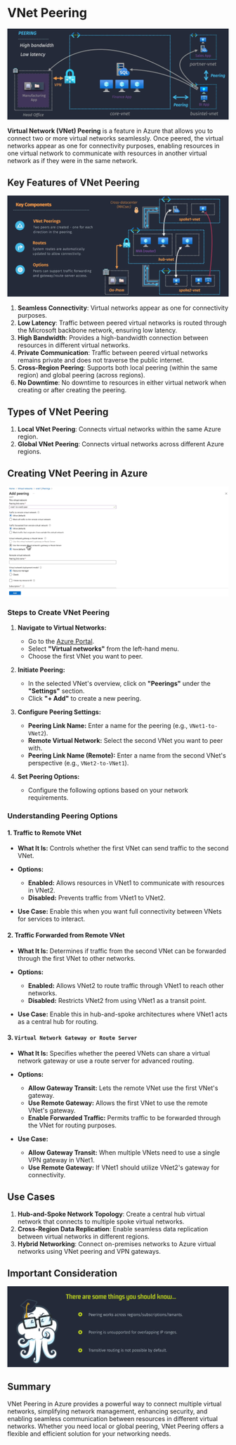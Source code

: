 # VNet Peering

![alt text](images/vnet-peering.png)

**Virtual Network (VNet) Peering** is a feature in Azure that allows you to connect two or more virtual networks seamlessly. Once peered, the virtual networks appear as one for connectivity purposes, enabling resources in one virtual network to communicate with resources in another virtual network as if they were in the same network.

## Key Features of VNet Peering

![alt text](images/vnet-peering-components.png)

1. **Seamless Connectivity**: Virtual networks appear as one for connectivity purposes.
2. **Low Latency**: Traffic between peered virtual networks is routed through the Microsoft backbone network, ensuring low latency.
3. **High Bandwidth**: Provides a high-bandwidth connection between resources in different virtual networks.
4. **Private Communication**: Traffic between peered virtual networks remains private and does not traverse the public internet.
5. **Cross-Region Peering**: Supports both local peering (within the same region) and global peering (across regions).
6. **No Downtime**: No downtime to resources in either virtual network when creating or after creating the peering.

## Types of VNet Peering

1. **Local VNet Peering**: Connects virtual networks within the same Azure region.
2. **Global VNet Peering**: Connects virtual networks across different Azure regions.

## Creating VNet Peering in Azure

![alt text](images/vnet-peering-creation.png)

### Steps to Create VNet Peering

1. **Navigate to Virtual Networks:**

   - Go to the [Azure Portal](https://portal.azure.com/).
   - Select **"Virtual networks"** from the left-hand menu.
   - Choose the first VNet you want to peer.

2. **Initiate Peering:**

   - In the selected VNet's overview, click on **"Peerings"** under the **"Settings"** section.
   - Click **"+ Add"** to create a new peering.

3. **Configure Peering Settings:**

   - **Peering Link Name:** Enter a name for the peering (e.g., `VNet1-to-VNet2`).
   - **Remote Virtual Network:** Select the second VNet you want to peer with.
   - **Peering Link Name (Remote):** Enter a name from the second VNet's perspective (e.g., `VNet2-to-VNet1`).

4. **Set Peering Options:**
   - Configure the following options based on your network requirements.

### Understanding Peering Options

#### 1. **Traffic to Remote VNet**

- **What It Is:** Controls whether the first VNet can send traffic to the second VNet.
- **Options:**

  - **Enabled:** Allows resources in VNet1 to communicate with resources in VNet2.
  - **Disabled:** Prevents traffic from VNet1 to VNet2.

- **Use Case:** Enable this when you want full connectivity between VNets for services to interact.

#### 2. **Traffic Forwarded from Remote VNet**

- **What It Is:** Determines if traffic from the second VNet can be forwarded through the first VNet to other networks.
- **Options:**

  - **Enabled:** Allows VNet2 to route traffic through VNet1 to reach other networks.
  - **Disabled:** Restricts VNet2 from using VNet1 as a transit point.

- **Use Case:** Enable this in hub-and-spoke architectures where VNet1 acts as a central hub for routing.

#### 3. **`Virtual Network Gateway or Route Server`**

- **What It Is:** Specifies whether the peered VNets can share a virtual network gateway or use a route server for advanced routing.
- **Options:**

  - **Allow Gateway Transit:** Lets the remote VNet use the first VNet's gateway.
  - **Use Remote Gateway:** Allows the first VNet to use the remote VNet's gateway.
  - **Enable Forwarded Traffic:** Permits traffic to be forwarded through the VNet for routing purposes.

- **Use Case:**
  - **Allow Gateway Transit:** When multiple VNets need to use a single VPN gateway in VNet1.
  - **Use Remote Gateway:** If VNet1 should utilize VNet2's gateway for connectivity.

## Use Cases

1. **Hub-and-Spoke Network Topology**: Create a central hub virtual network that connects to multiple spoke virtual networks.
2. **Cross-Region Data Replication**: Enable seamless data replication between virtual networks in different regions.
3. **Hybrid Networking**: Connect on-premises networks to Azure virtual networks using VNet peering and VPN gateways.

## Important Consideration

![alt text](images/vnet-peering-notes.png)

## Summary

VNet Peering in Azure provides a powerful way to connect multiple virtual networks, simplifying network management, enhancing security, and enabling seamless communication between resources in different virtual networks. Whether you need local or global peering, VNet Peering offers a flexible and efficient solution for your networking needs.
